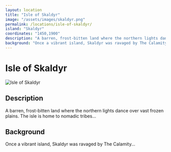 ```yaml
---
layout: location
title: "Isle of Skaldyr"
image: "/assets/images/skaldyr.png"
permalink: /locations/isle-of-skaldyr/
island: "Skaldyr"
coordinates: "1450,1900"
description: "A barren, frost-bitten land where the northern lights dance over vast frozen plains. The isle is home to nomadic tribes."
background: "Once a vibrant island, Skaldyr was ravaged by The Calamity. The nomads now survive by fishing in the icy waters and trading with nearby islands."
---
```


# Isle of Skaldyr

![Isle of Skaldyr](/assets/images/skaldyr.png)

## Description
A barren, frost-bitten land where the northern lights dance over vast frozen plains. The isle is home to nomadic tribes...

## Background
Once a vibrant island, Skaldyr was ravaged by The Calamity...
